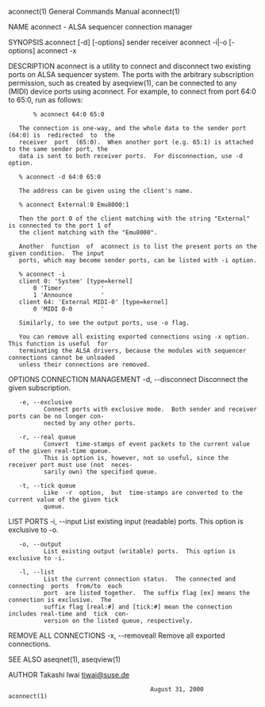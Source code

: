 aconnect(1)                             General Commands Manual                            aconnect(1)

NAME
       aconnect - ALSA sequencer connection manager

SYNOPSIS
       aconnect [-d] [-options] sender receiver
       aconnect -i|-o [-options]
       aconnect -x

DESCRIPTION
       aconnect  is  a  utility to connect and disconnect two existing ports on ALSA sequencer system.
       The ports with the arbitrary subscription permission, such as created by  aseqview(1),  can  be
       connected to any (MIDI) device ports using aconnect.  For example, to connect from port 64:0 to
       65:0, run as follows:

           % aconnect 64:0 65:0

       The connection is one-way, and the whole data to the sender port (64:0) is  redirected  to  the
       receiver  port  (65:0).  When another port (e.g. 65:1) is attached to the same sender port, the
       data is sent to both receiver ports.  For disconnection, use -d option.

       % aconnect -d 64:0 65:0

       The address can be given using the client's name.

       % aconnect External:0 Emu8000:1

       Then the port 0 of the client matching with the string "External" is connected to the port 1 of
       the client matching with the "Emu8000".

       Another  function  of  aconnect is to list the present ports on the given condition.  The input
       ports, which may become sender ports, can be listed with -i option.

       % aconnect -i
       client 0: 'System' [type=kernel]
           0 'Timer           '
           1 'Announce        '
       client 64: 'External MIDI-0' [type=kernel]
           0 'MIDI 0-0        '

       Similarly, to see the output ports, use -o flag.

       You can remove all existing exported connections using -x option.  This function is useful  for
       terminating the ALSA drivers, because the modules with sequencer connections cannot be unloaded
       unless their connections are removed.

OPTIONS
   CONNECTION MANAGEMENT
       -d, --disconnect
              Disconnect the given subscription.

       -e, --exclusive
              Connect ports with exclusive mode.  Both sender and receiver ports can be no longer con‐
              nected by any other ports.

       -r, --real queue
              Convert  time-stamps of event packets to the current value of the given real-time queue.
              This is option is, however, not so useful, since the receiver port must use (not  neces‐
              sarily own) the specified queue.

       -t, --tick queue
              Like  -r  option,  but  time-stamps are converted to the current value of the given tick
              queue.

   LIST PORTS
       -i, --input
              List existing input (readable) ports.  This option is exclusive to -o.

       -o, --output
              List existing output (writable) ports.  This option is exclusive to -i.

       -l, --list
              List the current connection status.  The connected and  connecting  ports  from/to  each
              port  are listed together.  The suffix flag [ex] means the connection is exclusive.  The
              suffix flag [real:#] and [tick:#] mean the connection includes real-time and  tick  con‐
              version on the listed queue, respectively.

   REMOVE ALL CONNECTIONS
       -x, --removeall
              Remove all exported connections.

SEE ALSO
       aseqnet(1), aseqview(1)

AUTHOR
       Takashi Iwai <tiwai@suse.de>

                                            August 31, 2000                                aconnect(1)
